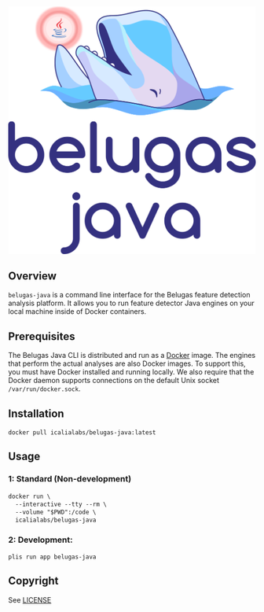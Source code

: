 ![belugas-java.png](belugas-java.png)

## Overview

`belugas-java` is a command line interface for the Belugas feature detection analysis
platform. It allows you to run feature detector Java engines on your local machine inside
of Docker containers.

## Prerequisites

The Belugas Java CLI is distributed and run as a [Docker](https://www.docker.com) image. The engines that
perform the actual analyses are also Docker images. To support this, you must have Docker installed
and running locally. We also require that the Docker daemon supports connections
on the default Unix socket `/var/run/docker.sock`.

## Installation

```console
docker pull icalialabs/belugas-java:latest
```

## Usage

### 1: Standard (Non-development)
```console
docker run \
  --interactive --tty --rm \
  --volume "$PWD":/code \
  icalialabs/belugas-java
```

### 2: Development:
```
plis run app belugas-java
```

## Copyright

See [LICENSE](LICENSE)
